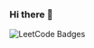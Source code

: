 ### Hi there 👋

![LeetCode Badges](https://leetcode-badge-showcase.vercel.app/api?username={durgeshgowdac})
